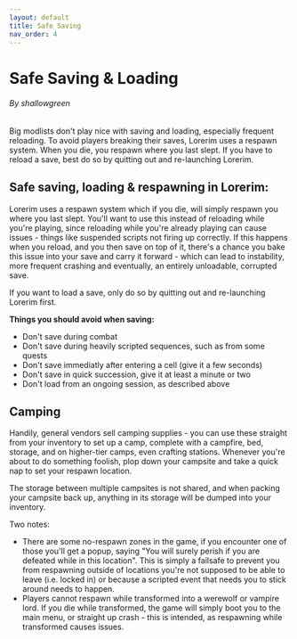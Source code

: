 ```yaml
---
layout: default
title: Safe Saving
nav_order: 4
---
```

# Safe Saving & Loading
###### By shallowgreen

Big modlists don't play nice with saving and loading, especially frequent reloading. To avoid players breaking their saves, Lorerim uses a respawn system. When you die, you respawn where you last slept. If you have to reload a save, best do so by quitting out and re-launching Lorerim.

## Safe saving, loading & respawning in Lorerim:

Lorerim uses a respawn system which if you die, will simply respawn you where you last slept. 
You'll want to use this instead of reloading while you're playing, since reloading while you're already playing can cause issues - things like suspended scripts not firing up correctly. 
If this happens when you reload, and you then save on top of it, there's a chance you bake this issue into your save and carry it forward - which can lead to instability, more frequent crashing and eventually, an entirely unloadable, corrupted save. 

If you want to load a save, only do so by quitting out and re-launching Lorerim first.

**Things you should avoid when saving:**
- Don't save during combat
- Don't save during heavily scripted sequences, such as from some quests
- Don't save immediatly after entering a cell (give it a few seconds)
- Don't save in quick succession, give it at least a minute or two
- Don't load from an ongoing session, as described above

## Camping
Handily, general vendors sell camping supplies - you can use these straight from your inventory to set up a camp, complete with a campfire, bed, storage, and on higher-tier camps, even crafting stations. Whenever you're about to do something foolish, plop down your campsite and take a quick nap to set your respawn location. 

The storage between multiple campsites is not shared, and when packing your campsite back up, anything in its storage will be dumped into your inventory.

Two notes: 
- There are some no-respawn zones in the game, if you encounter one of those you'll get a popup, saying "You will surely perish if you are defeated while in this location". This is simply a failsafe to prevent you from respawning outside of locations you're not supposed to be able to leave (i.e. locked in) or because a scripted event that needs you to stick around needs to happen.
- Players cannot respawn while transformed into a werewolf or vampire lord. If you die while transformed, the game will simply boot you to the main menu, or straight up crash - this is intended, as respawning while transformed causes issues.